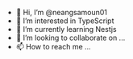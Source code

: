 - 👋 Hi, I’m @neangsamoun01
- 👀 I’m interested in TypeScript
- 🌱 I’m currently learning Nestjs
- 💞️ I’m looking to collaborate on ...
- 📫 How to reach me ...

<!---
neangsamoun01/neangsamoun01 is a ✨ special ✨ repository because its `README.md` (this file) appears on your GitHub profile.
You can click the Preview link to take a look at your changes.
--->
